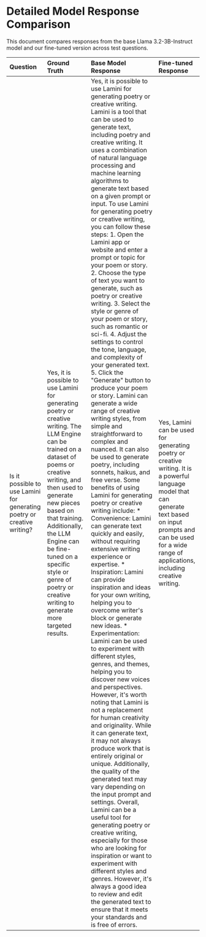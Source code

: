 # Detailed Model Response Comparison

This document compares responses from the base Llama 3.2-3B-Instruct model and our fine-tuned version across test questions.

| Question | Ground Truth | Base Model Response | Fine-tuned Response |
|:---------|:-------------|:-------------------|:-------------------|
| Is it possible to use Lamini for generating poetry or creative writing? | Yes, it is possible to use Lamini for generating poetry or creative writing. The LLM Engine can be trained on a dataset of poems or creative writing, and then used to generate new pieces based on that training. Additionally, the LLM Engine can be fine-tuned on a specific style or genre of poetry or creative writing to generate more targeted results. | Yes, it is possible to use Lamini for generating poetry or creative writing. Lamini is a tool that can be used to generate text, including poetry and creative writing. It uses a combination of natural language processing and machine learning algorithms to generate text based on a given prompt or input.  To use Lamini for generating poetry or creative writing, you can follow these steps:  1. Open the Lamini app or website and enter a prompt or topic for your poem or story. 2. Choose the type of text you want to generate, such as poetry or creative writing. 3. Select the style or genre of your poem or story, such as romantic or sci-fi. 4. Adjust the settings to control the tone, language, and complexity of your generated text. 5. Click the "Generate" button to produce your poem or story.  Lamini can generate a wide range of creative writing styles, from simple and straightforward to complex and nuanced. It can also be used to generate poetry, including sonnets, haikus, and free verse.  Some benefits of using Lamini for generating poetry or creative writing include:  * Convenience: Lamini can generate text quickly and easily, without requiring extensive writing experience or expertise. * Inspiration: Lamini can provide inspiration and ideas for your own writing, helping you to overcome writer's block or generate new ideas. * Experimentation: Lamini can be used to experiment with different styles, genres, and themes, helping you to discover new voices and perspectives.  However, it's worth noting that Lamini is not a replacement for human creativity and originality. While it can generate text, it may not always produce work that is entirely original or unique. Additionally, the quality of the generated text may vary depending on the input prompt and settings.  Overall, Lamini can be a useful tool for generating poetry or creative writing, especially for those who are looking for inspiration or want to experiment with different styles and genres. However, it's always a good idea to review and edit the generated text to ensure that it meets your standards and is free of errors. | Yes, Lamini can be used for generating poetry or creative writing. It is a powerful language model that can generate text based on input prompts and can be used for a wide range of applications, including creative writing. |
